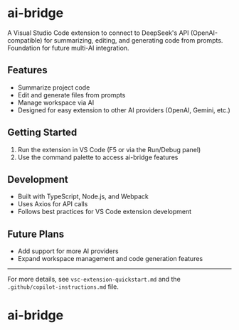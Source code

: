 # ai-bridge

A Visual Studio Code extension to connect to DeepSeek's API (OpenAI-compatible) for summarizing, editing, and generating code from prompts. Foundation for future multi-AI integration.

## Features
- Summarize project code
- Edit and generate files from prompts
- Manage workspace via AI
- Designed for easy extension to other AI providers (OpenAI, Gemini, etc.)

## Getting Started
1. Run the extension in VS Code (F5 or via the Run/Debug panel)
2. Use the command palette to access ai-bridge features

## Development
- Built with TypeScript, Node.js, and Webpack
- Uses Axios for API calls
- Follows best practices for VS Code extension development

## Future Plans
- Add support for more AI providers
- Expand workspace management and code generation features

---

For more details, see `vsc-extension-quickstart.md` and the `.github/copilot-instructions.md` file.
# ai-bridge

